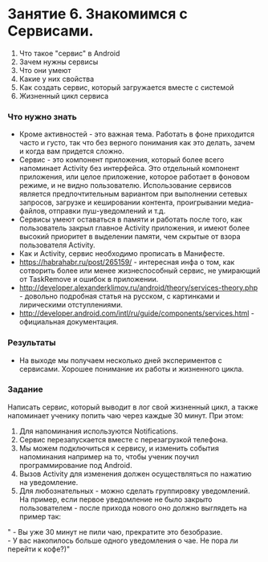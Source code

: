 ﻿# Занятие 6. Знакомимся с Сервисами.

1. Что такое "сервис" в Android
1. Зачем нужны сервисы 
2. Что они умеют 
3. Какие у них свойства
4. Как создать сервис, который загружается вместе с системой
5. Жизненный цикл сервиса

###  Что нужно знать
* Кроме активностей - это важная тема. Работать в фоне приходится часто и густо, так что без верного понимания как это делать, зачем и когда вам придется сложно. 
* Сервис - это компонент приложения, который более всего напоминает Activity без интерфейса. Это отдельный компонент приложения, или целое приложение, которое работает в фоновом режиме, и не видно пользователю. Использование сервисов является предпочтительным вариантом при выполнении сетевых запросов, загрузке и кешировании контента, проигрывании медиа-файлов, отправки пуш-уведомлений и т.д. 
* Сервисы умеют оставаться в памяти и работать после того, как пользователь закрыл главное Activity приложения, и имеют более высокий приоритет в выделении памяти, чем скрытые от взора пользователя Activity.  
* Как и Activity, сервис необходимо прописать в Манифесте. 
* https://habrahabr.ru/post/265159/ - интересная инфа о том, как сотворить более или менее жизнеспособный сервис, не умирающий от TaskRemove и ошибок в приложении.  
* http://developer.alexanderklimov.ru/android/theory/services-theory.php - довольно подробная статья на русском, с картинками и лирическими отступлениями. 
* http://developer.android.com/intl/ru/guide/components/services.html - официальная документация.

### Результаты
* На выходе мы получаем несколько дней экспериментов с сервисами. Хорошее понимание их работы и жизненного цикла.

### Задание 
Написать сервис, который выводит в лог свой жизненный цикл, а также напоминает ученику попить чаю через каждые 30 минут. При этом:

1. Для напоминания используются Notifications. 
2. Сервис перезапускается вместе с перезагрузкой телефона. 
3. Мы можем подключиться к сервису, и изменить события напоминания например на то, чтобы ученик поучил программирование под Android. 
4. Вызов Activity для изменения должен осуществляться по нажатию на уведомление.
5. Для любознательных - можно сделать группировку уведомлений. На пример, если первое уведомление не было закрыто пользователем - после прихода нового оно должно выглядеть на пример так: 

" - Вы уже 30 минут не пили чаю, прекратите это безобразие.   
\- У вас накопилось больше одного уведомления о чае. Не пора ли перейти к кофе?)"
